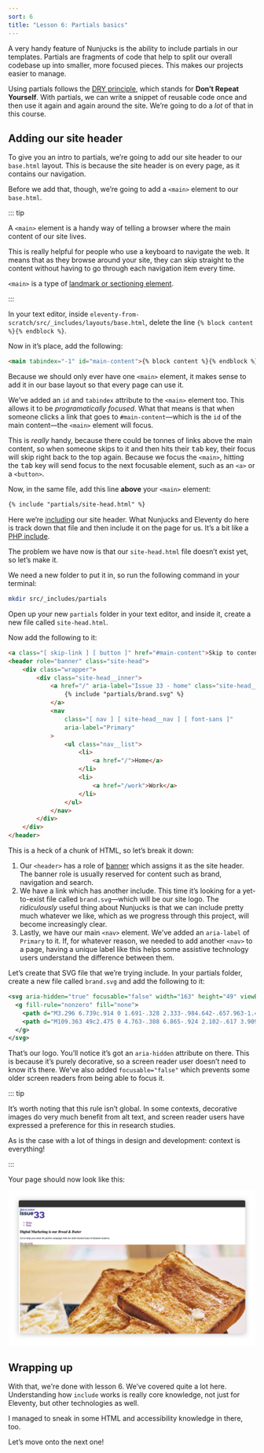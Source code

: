```yaml
---
sort: 6
title: "Lesson 6: Partials basics"
---
```


A very handy feature of Nunjucks is the ability to include partials in our templates. Partials are fragments of code that help to split our overall codebase up into smaller, more focused pieces. This makes our projects easier to manage.

Using partials follows the [DRY principle](https://en.wikipedia.org/wiki/Don%27t_repeat_yourself), which stands for **Don’t Repeat Yourself**. With partials, we can write a snippet of reusable code once and then use it again and again around the site. We’re going to do a _lot_ of that in this course.

## Adding our site header

To give you an intro to partials, we’re going to add our site header to our `base.html` layout. This is because the site header is on every page, as it contains our navigation.

Before we add that, though, we’re going to add a `<main>` element to our `base.html`.

::: tip

A `<main>` element is a handy way of telling a browser where the main content of our site lives.

This is really helpful for people who use a keyboard to navigate the web. It means that as they browse around your site, they can skip straight to the content without having to go through each navigation item every time.

`<main>` is a type of [landmark or sectioning element](https://www.w3.org/TR/wai-aria-practices/examples/landmarks/HTML5.html).

:::

In your text editor, inside `eleventy-from-scratch/src/_includes/layouts/base.html`, delete the line `{% block content %}{% endblock %}`.

Now in it’s place, add the following:

```html
<main tabindex="-1" id="main-content">{% block content %}{% endblock %}</main>
```

Because we should only ever have one `<main>` element, it makes sense to add it in our base layout so that every page can use it.

We’ve added an `id` and `tabindex` attribute to the `<main>` element too. This allows it to be _programatically focused_. What that means is that when someone clicks a link that goes to `#main-content`—which is the `id` of the main content—the `<main>` element will focus.

This is _really_ handy, because there could be tonnes of links above the main content, so when someone skips to it and then hits their <kbd>tab</kbd> key, their focus will skip right back to the top again. Because we focus the `<main>`, hitting the <kbd>tab</kbd> key will send focus to the next focusable element, such as an `<a>` or a `<button>`.

Now, in the same file, add this line **above** your `<main>` element:

```html
{% include "partials/site-head.html" %}
```

Here we’re [including](https://mozilla.github.io/nunjucks/templating.html#include) our site header. What Nunjucks and Eleventy do here is track down that file and then include it on the page for us. It’s a bit like a [PHP include](https://www.php.net/manual/en/function.include.php).

The problem we have now is that our `site-head.html` file doesn’t exist yet, so let’s make it.

We need a new folder to put it in, so run the following command in your terminal:

```bash
mkdir src/_includes/partials
```

Open up your new `partials` folder in your text editor, and inside it, create a new file called `site-head.html`.

Now add the following to it:

```html
<a class="[ skip-link ] [ button ]" href="#main-content">Skip to content</a>
<header role="banner" class="site-head">
    <div class="wrapper">
        <div class="site-head__inner">
            <a href="/" aria-label="Issue 33 - home" class="site-head__brand">
                {% include "partials/brand.svg" %}
            </a>
            <nav
                class="[ nav ] [ site-head__nav ] [ font-sans ]"
                aria-label="Primary"
            >
                <ul class="nav__list">
                    <li>
                        <a href="/">Home</a>
                    </li>
                    <li>
                        <a href="/work">Work</a>
                    </li>
                </ul>
            </nav>
        </div>
    </div>
</header>
```

This is a heck of a chunk of HTML, so let’s break it down:

1. Our `<header>` has a role of [banner](https://developer.mozilla.org/en-US/docs/Web/Accessibility/ARIA/Roles/Banner_role) which assigns it as the site header. The banner role is usually reserved for content such as brand, navigation and search.
2. We have a link which has another include. This time it’s looking for a yet-to-exist file called `brand.svg`—which will be our site logo. The _ridiculously_ useful thing about Nunjucks is that we can include pretty much whatever we like, which as we progress through this project, will become increasingly clear.
3. Lastly, we have our main `<nav>` element. We've added an `aria-label` of `Primary` to it. If, for whatever reason, we needed to add another `<nav>` to a page, having a unique label like this helps some assistive technology users understand the difference between them.

Let’s create that SVG file that we’re trying include. In your partials folder, create a new file called `brand.svg` and add the following to it:

```svg
<svg aria-hidden="true" focusable="false" width="163" height="49" viewBox="0 0 163 49" xmlns="http://www.w3.org/2000/svg">
  <g fill-rule="nonzero" fill="none">
    <path d="M3.296 6.739c.914 0 1.691-.328 2.333-.984.642-.657.963-1.452.963-2.386 0-.933-.32-1.728-.963-2.385A3.143 3.143 0 003.296 0C2.383 0 1.605.328.963.984.32 1.641 0 2.436 0 3.37c0 .934.321 1.73.963 2.386.642.656 1.42.984 2.333.984zm3 21.882V8.594h-6v20.027h6zM17.74 29c1.259 0 2.431-.17 3.518-.511 1.086-.34 2.018-.814 2.796-1.42a6.737 6.737 0 001.833-2.158 5.623 5.623 0 00.667-2.688c0-1.565-.525-2.858-1.574-3.88-1.05-1.023-2.537-1.672-4.463-1.95l-3.889-.606c-.839-.126-1.432-.309-1.777-.549-.346-.24-.519-.561-.519-.965 0-.43.235-.776.704-1.041.47-.265 1.086-.398 1.852-.398.963 0 1.926.145 2.888.436.963.29 1.976.75 3.037 1.381l2.852-3.937a14.99 14.99 0 00-3.944-1.798 15.003 15.003 0 00-4.24-.625c-2.618 0-4.68.58-6.185 1.742-1.507 1.16-2.26 2.75-2.26 4.77 0 1.64.519 2.972 1.556 3.994 1.037 1.022 2.518 1.685 4.444 1.988l3.889.605c.69.101 1.197.272 1.518.511.321.24.481.55.481.928 0 .48-.29.864-.87 1.155-.58.29-1.364.435-2.352.435-.987 0-1.987-.17-3-.511-1.012-.34-2.135-.89-3.37-1.647l-2.851 4.127c1.136.858 2.5 1.508 4.092 1.95 1.593.441 3.315.662 5.167.662zm18.85 0c1.26 0 2.432-.17 3.518-.511 1.087-.34 2.019-.814 2.796-1.42a6.737 6.737 0 001.834-2.158 5.623 5.623 0 00.666-2.688c0-1.565-.524-2.858-1.574-3.88-1.049-1.023-2.537-1.672-4.462-1.95l-3.889-.606c-.84-.126-1.432-.309-1.778-.549-.345-.24-.518-.561-.518-.965 0-.43.234-.776.704-1.041.469-.265 1.086-.398 1.851-.398.963 0 1.926.145 2.889.436.963.29 1.975.75 3.037 1.381l2.851-3.937a14.99 14.99 0 00-3.944-1.798 15.003 15.003 0 00-4.24-.625c-2.617 0-4.679.58-6.185 1.742-1.506 1.16-2.259 2.75-2.259 4.77 0 1.64.518 2.972 1.555 3.994 1.037 1.022 2.519 1.685 4.445 1.988l3.888.605c.691.101 1.198.272 1.519.511.32.24.481.55.481.928 0 .48-.29.864-.87 1.155-.58.29-1.364.435-2.352.435-.988 0-1.987-.17-3-.511-1.012-.34-2.135-.89-3.37-1.647l-2.852 4.127c1.136.858 2.5 1.508 4.093 1.95 1.592.441 3.314.662 5.166.662zm18.777 0c.987 0 1.932-.151 2.833-.454a8.172 8.172 0 002.425-1.288v1.363h6V8.594h-6v13.554a4.016 4.016 0 01-1.48 1.173c-.593.278-1.272.417-2.038.417-1.061 0-1.92-.335-2.574-1.004-.654-.669-.981-1.546-.981-2.63V8.593h-6v12.342c0 2.347.729 4.278 2.185 5.792C51.194 28.243 53.07 29 55.367 29zm24.739 0c1.63 0 3.092-.24 4.388-.72 1.296-.479 2.562-1.249 3.796-2.309l-3.962-3.596a4.86 4.86 0 01-1.704 1.117c-.667.265-1.407.397-2.222.397-1.136 0-2.123-.297-2.963-.89a5.27 5.27 0 01-1.852-2.29H89.55v-1.514c0-1.565-.247-3.023-.74-4.373-.494-1.35-1.18-2.505-2.056-3.464a9.635 9.635 0 00-3.13-2.272c-1.209-.555-2.53-.833-3.962-.833-1.432 0-2.771.265-4.018.795a9.895 9.895 0 00-3.24 2.196 10.398 10.398 0 00-2.167 3.313 10.479 10.479 0 00-.796 4.07c0 1.438.277 2.795.833 4.07a10.435 10.435 0 002.259 3.312c.95.934 2.08 1.666 3.389 2.196a11.04 11.04 0 004.185.795zm3.555-12.57h-8.185c.297-1.009.803-1.791 1.519-2.346.716-.556 1.567-.833 2.555-.833.963 0 1.809.29 2.537.87.728.58 1.253 1.35 1.574 2.31z" fill="#263147"/>
    <path d="M109.363 49c2.475 0 4.763-.308 6.865-.924 2.102-.617 3.909-1.472 5.421-2.565 1.513-1.093 2.701-2.395 3.566-3.906.864-1.511 1.296-3.161 1.296-4.95 0-2.068-.619-3.897-1.856-5.487-1.238-1.59-2.917-2.803-5.039-3.638 1.808-1.034 3.222-2.396 4.243-4.085 1.022-1.69 1.532-3.549 1.532-5.577 0-1.75-.392-3.36-1.178-4.83a11.35 11.35 0 00-3.241-3.758c-1.375-1.034-3.045-1.839-5.01-2.415-1.964-.577-4.105-.865-6.423-.865-3.142 0-6.207.646-9.192 1.938-2.986 1.292-5.48 3.072-7.484 5.338l6.482 5.904c1.728-1.789 3.31-3.031 4.744-3.727 1.433-.696 3.133-1.044 5.097-1.044 1.925 0 3.506.428 4.744 1.282 1.237.855 1.856 1.959 1.856 3.31 0 1.511-.629 2.754-1.886 3.728-1.257.974-2.868 1.461-4.832 1.461h-2.887v7.693h3.889c2.121 0 3.781.358 4.98 1.074 1.198.716 1.797 1.69 1.797 2.922 0 1.471-.698 2.644-2.092 3.52-1.395.874-3.232 1.311-5.51 1.311-2.24 0-4.115-.318-5.628-.954-1.512-.636-3.054-1.79-4.626-3.46l-6.423 5.965c1.925 2.107 4.37 3.757 7.337 4.95 2.966 1.193 6.118 1.789 9.458 1.789zm36.489 0c2.475 0 4.763-.308 6.865-.924 2.102-.617 3.909-1.472 5.421-2.565 1.513-1.093 2.701-2.395 3.566-3.906.864-1.511 1.296-3.161 1.296-4.95 0-2.068-.619-3.897-1.856-5.487-1.238-1.59-2.917-2.803-5.039-3.638 1.807-1.034 3.222-2.396 4.243-4.085 1.022-1.69 1.532-3.549 1.532-5.577 0-1.75-.393-3.36-1.178-4.83a11.35 11.35 0 00-3.241-3.758c-1.375-1.034-3.045-1.839-5.01-2.415-1.964-.577-4.105-.865-6.423-.865-3.142 0-6.207.646-9.193 1.938-2.985 1.292-5.48 3.072-7.484 5.338l6.483 5.904c1.728-1.789 3.31-3.031 4.743-3.727 1.434-.696 3.134-1.044 5.098-1.044 1.925 0 3.506.428 4.744 1.282 1.237.855 1.856 1.959 1.856 3.31 0 1.511-.629 2.754-1.886 3.728-1.257.974-2.868 1.461-4.832 1.461h-2.888v7.693h3.89c2.121 0 3.781.358 4.98 1.074 1.198.716 1.797 1.69 1.797 2.922 0 1.471-.698 2.644-2.092 3.52-1.395.874-3.232 1.311-5.51 1.311-2.24 0-4.115-.318-5.628-.954-1.512-.636-3.054-1.79-4.626-3.46l-6.423 5.965c1.925 2.107 4.37 3.757 7.336 4.95 2.967 1.193 6.12 1.789 9.459 1.789z" fill="#513AA6"/>
  </g>
</svg>
```

That’s our logo. You’ll notice it’s got an `aria-hidden` attribute on there. This is because it’s purely decorative, so a screen reader user doesn’t need to know it’s there. We've also added `focusable="false"` which prevents some older screen readers from being able to focus it.

::: tip

It’s worth noting that this rule isn’t global. In some contexts, decorative images do very much benefit from alt text, and screen reader users have expressed a preference for this in research studies.

As is the case with a lot of things in design and development: context is everything!

:::

Your page should now look like this:

![The home page with a new logo and two navigation links](/images/courses/learn-eleventy-from-scratch/ss-site-head.jpg)

## Wrapping up

With that, we're done with lesson 6. We’ve covered quite a lot here. Understanding how `include` works is really core knowledge, not just for Eleventy, but other technologies as well.

I managed to sneak in some HTML and accessibility knowledge in there, too.

Let’s move onto the next one!
